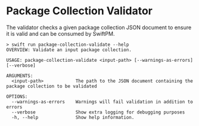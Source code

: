 # Package Collection Validator

The validator checks a given package collection JSON document to ensure it is valid and can be consumed by SwiftPM.

```
> swift run package-collection-validate --help
OVERVIEW: Validate an input package collection.

USAGE: package-collection-validate <input-path> [--warnings-as-errors] [--verbose]

ARGUMENTS:
  <input-path>            The path to the JSON document containing the package collection to be validated

OPTIONS:
  --warnings-as-errors    Warnings will fail validation in addition to errors
  --verbose               Show extra logging for debugging purposes
  -h, --help              Show help information.
```
